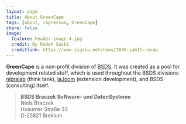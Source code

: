 ```yaml
---
layout: page
title: About GreenCape
tags: [about, impressum, GreenCape]
share: false
image:
  feature: header-image-4.jpg
  credit: By Radek Suski
  creditlink: https://www.sigsiu.net/news/1046-jab15-recap
---
```


**GreenCape** is a non-profit division of [BSDS](http://bsds.de).
It was created as a pool for development related stuff, which is used throughout the BSDS divisions
[nibralab](http://nibralab.github.io) (think tank), [laJoom](http://laJoom.com) (extension development), and
BSDS (consulting) itself.

> **BSDS Braczek Software- und DatenSysteme**  
> Niels Braczek  
> Husumer Straße 33  
> D-25821 Breklum  
